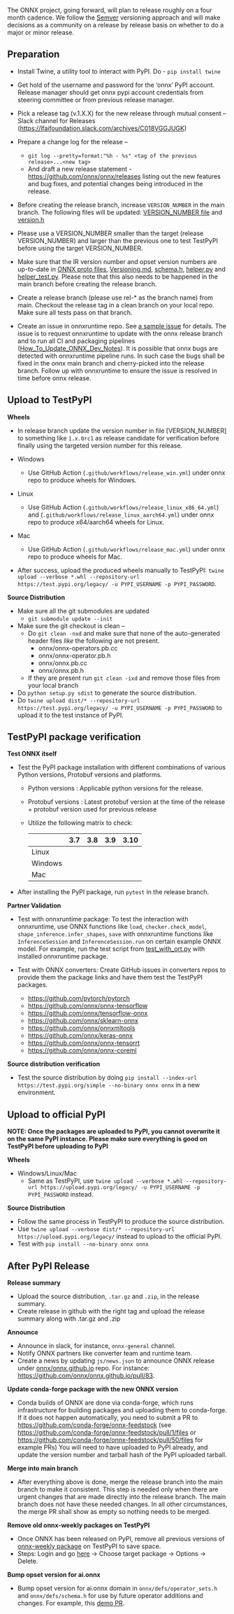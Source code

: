 <!--- SPDX-License-Identifier: Apache-2.0 -->

The ONNX project, going forward, will plan to release roughly on a four month cadence. We follow the [Semver](https://semver.org/) versioning approach and will make decisions as a community on a release by release basis on whether to do a major or minor release.

## Preparation

* Install Twine, a utility tool to interact with PyPI. Do  - ``pip install twine``
* Get hold of the username and password for the ‘onnx’ PyPI account. Release manager should get onnx pypi account credentials from steering committee or from previous release manager.
* Pick a release tag (v.1.X.X) for the new release through mutual consent – Slack channel for Releases (https://lfaifoundation.slack.com/archives/C018VGGJUGK)
* Prepare a change log for the release –
    * ``git log --pretty=format:"%h - %s" <tag of the previous release>...<new tag>``
    * And draft a new release statement - https://github.com/onnx/onnx/releases listing out the new features and bug fixes, and potential changes being introduced in the release.
* Before creating the release branch, increase `VERSION_NUMBER` in the main branch. The following files will be updated: [VERSION_NUMBER file](/VERSION_NUMBER) and
[version.h](/onnx/common/version.h)

* Please use a VERSION_NUMBER smaller than the target (release VERSION_NUMBER) and larger than the previous one to test TestPyPI before using the target VERSION_NUMBER.

* Make sure that the IR version number and opset version numbers are up-to-date in
[ONNX proto files](/onnx/onnx.in.proto),
[Versioning.md](Versioning.md),
[schema.h](/onnx/defs/schema.h),
[helper.py](/onnx/helper.py) and [helper_test.py](/onnx/test/helper_test.py). Please note that this also needs to be happened in the main branch before creating the release branch.

* Create a release branch (please use rel-* as the branch name) from main. Checkout the release tag in a clean branch on your local repo. Make sure all tests pass on that branch.
* Create an issue in onnxruntime repo. See [a sample issue](https://github.com/microsoft/onnxruntime/issues/11108) for details. The issue is to request onnxruntime to update with the onnx release branch and to run all CI and packaging pipelines ([How_To_Update_ONNX_Dev_Notes](https://github.com/microsoft/onnxruntime/blob/master/docs/How_To_Update_ONNX_Dev_Notes.md)). It is possible that onnx bugs are detected with onnxruntime pipeline runs. In such case the bugs shall be fixed in the onnx main branch and cherry-picked into the release branch. Follow up with onnxruntime to ensure the issue is resolved in time before onnx release.

## Upload to TestPyPI
**Wheels**
* In release branch update the version number in file [VERSION_NUMBER] to something like `1.x.0rc1` as release candidate for verification before finally using the targeted version number for this release.
* Windows
  * Use GitHub Action (`.github/workflows/release_win.yml`) under onnx repo to produce wheels for Windows.

* Linux
  * Use GitHub Action (`.github/workflows/release_linux_x86_64.yml`) and (`.github/workflows/release_linux_aarch64.yml`) under onnx repo to produce x64/aarch64 wheels for Linux.

* Mac
  * Use GitHub Action (`.github/workflows/release_mac.yml`) under onnx repo to produce wheels for Mac.

* After success, upload the produced wheels manually to TestPyPI: `twine upload --verbose *.whl --repository-url https://test.pypi.org/legacy/ -u PYPI_USERNAME -p PYPI_PASSWORD`.

**Source Distribution**
* Make sure all the git submodules are updated
    * ``git submodule update --init``
* Make sure the git checkout is clean –
    * Do ``git clean -nxd`` and make sure that none of the auto-generated header files *like* the following are not present.
        * onnx/onnx-operators.pb.cc
        * onnx/onnx-operator.pb.h
        * onnx/onnx.pb.cc
        * onnx/onnx.pb.h
    * If they are present run ``git clean -ixd`` and remove those files from your local branch
* Do ``python setup.py sdist`` to generate the source distribution.
* Do ``twine upload dist/* --repository-url https://test.pypi.org/legacy/ -u PYPI_USERNAME -p PYPI_PASSWORD`` to upload it to the test instance of PyPI.

## TestPyPI package verification
**Test ONNX itself**
* Test the PyPI package installation with different combinations of various Python versions, Protobuf versions and platforms.
  * Python versions : Applicable python versions for the release.
  * Protobuf versions : Latest protobuf version at the time of the release + protobuf version used for previous release
  * Utilize the following matrix to check:

    |   | 3.7 | 3.8 | 3.9 | 3.10 |
    -- | -- | -- | -- | -- |
    Linux |   |   |   |   |
    Windows |   |   |   |   |
    Mac |   |   |   |   |

* After installing the PyPI package, run `pytest` in the release branch.

**Partner Validation**

 * Test with onnxruntime package: To test the interaction with onnxruntime, use ONNX functions like `load`, `checker.check_model`, `shape_inference.infer_shapes`, `save` with onnxruntime functions like `InferenceSession` and `InferenceSession.run` on certain example ONNX model. For example, run the test script from [test_with_ort.py](/onnx/test/test_with_ort.py) with installed onnxruntime package.

 * Test with ONNX converters: Create GitHub issues in converters repos to provide them the package links and have them test the TestPyPI packages.
   * https://github.com/pytorch/pytorch
   * https://github.com/onnx/onnx-tensorflow
   * https://github.com/onnx/tensorflow-onnx
   * https://github.com/onnx/sklearn-onnx
   * https://github.com/onnx/onnxmltools
   * https://github.com/onnx/keras-onnx
   * https://github.com/onnx/onnx-tensorrt
   * https://github.com/onnx/onnx-coreml

**Source distribution verification**
* Test the source distribution by doing ``pip install --index-url https://test.pypi.org/simple --no-binary onnx onnx`` in a new environment.

## Upload to official PyPI
**NOTE: Once the packages are uploaded to PyPI, you cannot overwrite it on the same PyPI instance. Please make sure everything is good on TestPyPI before uploading to PyPI**

**Wheels**
* Windows/Linux/Mac
  * Same as TestPyPI, use `twine upload --verbose *.whl --repository-url https://upload.pypi.org/legacy/ -u PYPI_USERNAME -p PYPI_PASSWORD` instead.

**Source Distribution**
* Follow the same process in TestPyPI to produce the source distribution.
* Use ``twine upload --verbose dist/* --repository-url https://upload.pypi.org/legacy/`` instead to upload to the official PyPI.
* Test with ``pip install --no-binary onnx onnx``

## After PyPI Release

**Release summary**
* Upload the source distribution, `.tar.gz` and `.zip`, in the release summary.
* Create release in github with the right tag and upload the release summary along with .tar.gz and .zip

**Announce**
* Announce in slack, for instance, `onnx-general` channel.
* Notify ONNX partners like converter team and runtime team.
* Create a news by updating `js/news.json` to announce ONNX release under [onnx/onnx.github.io](https://github.com/onnx/onnx.github.io) repo. For instance: https://github.com/onnx/onnx.github.io/pull/83.

**Update conda-forge package with the new ONNX version**
* Conda builds of ONNX are done via conda-forge, which runs infrastructure for building packages and uploading them to conda-forge. If it does not happen automatically, you need to submit a PR to https://github.com/conda-forge/onnx-feedstock (see https://github.com/conda-forge/onnx-feedstock/pull/1/files or https://github.com/conda-forge/onnx-feedstock/pull/50/files for example PRs) You will need to have uploaded to PyPI already, and update the version number and tarball hash of the PyPI uploaded tarball.

**Merge into main branch**
* After everything above is done, merge the release branch into the main branch to make it consistent. This step is needed only when there are urgent changes that are made directly into the release branch. The main branch does not have these needed changes. In all other circumstances, the merge PR shall show as empty so nothing needs to be merged.

**Remove old onnx-weekly packages on TestPyPI**
* Once ONNX has been released on PyPI, remove all previous versions of [onnx-weekly package](https://test.pypi.org/project/onnx-weekly/#history) on TestPyPI to save space.
* Steps: Login and go [here](https://test.pypi.org/manage/project/onnx-weekly/releases/) -> Choose target package -> Options -> Delete.

**Bump opset version for ai.onnx**
* Bump opset version for ai.onnx domain in `onnx/defs/operator_sets.h` and `onnx/defs/schema.h` for use by future operator additions and changes. For example, this [demo PR](https://github.com/onnx/onnx/pull/4134/files).
